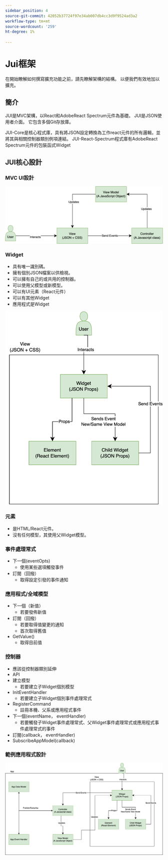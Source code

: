 ```yaml
---
sidebar_position: 4
source-git-commit: 42052b37724f97e34ab007db4cc3d9f9524ad3a2
workflow-type: tm+mt
source-wordcount: '259'
ht-degree: 1%

---
```


# Jui框架

在開始瞭解如何撰寫擴充功能之前，請先瞭解架構的結構。
以便我們有效地加以擴充。

## 簡介

JUI是MVC架構，以React和AdobeReact Spectrum元件為基礎。 JUI是JSON使用者介面。 它包含多個Git存放庫。

JUI-Core是核心程式庫，具有將JSON設定轉換為工作react元件的所有邏輯，並將其與相關控制器類別例項連結。
JUI-React-Spectrum程式庫有AdobeReact Spectrum元件的包裝函式Widget

## JUI核心設計

### MVC UI設計

![替代文字](./imgs/jui-mvc-flow.png)

### Widget

- 具有唯一識別碼。
- 擁有個別JSON檔案以供檢視。
- 可以擁有自己的或共用的控制器。
- 可以使用父模型或新模型。
- 可以有UI元素（React元件）
- 可以有其他Widget
- 應用程式是Widget

![替代文字](./imgs/jui-widget.png)

### 元素

- 是HTML/React元件。
- 沒有任何模型，其使用父Widget模型。

### 事件處理常式

- 下一個(eventOpts)
   - 使用某些選項觸發事件
- 訂閱（回撥）
   - 取得設定引發的事件通知

### 應用程式/全域模型

- 下一個（新值）
   - 若要發佈新值
- 訂閱（回撥）
   - 若要取得值變更的通知
   - 首次取得舊值
- GetValue()
   - 取得目前值

### 控制器

- 應該從控制器類別延伸
- API
- 建立模型
   - 若要建立子Widget個別模型
- InitEventHandler
   - 若要建立子Widget個別事件處理常式
- RegisterCommand
   - 註冊本機、父系或應用程式事件
- 下一個(eventName， eventHandler)
   - 若要觸發子Widget事件處理常式、父Widget事件處理常式或應用程式事件處理常式的事件
- 訂閱(callback， eventHandler)
- SubscribeAppModel(callback)

### 範例應用程式設計

![替代文字](./imgs/jui-sample-app.png)
